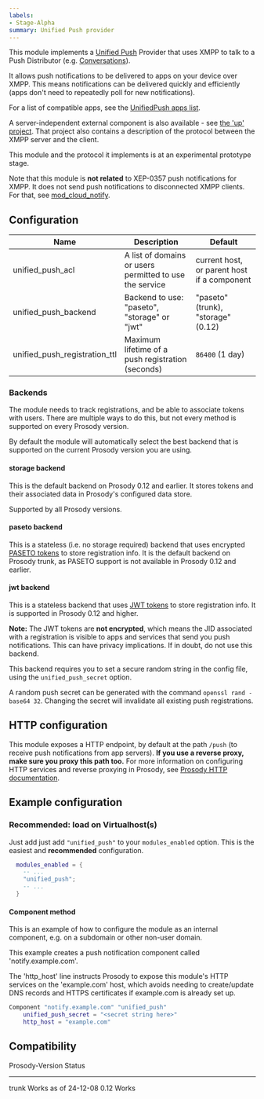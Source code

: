 ```yaml
---
labels:
- Stage-Alpha
summary: Unified Push provider
---
```


This module implements a [Unified Push](https://unifiedpush.org/) Provider
that uses XMPP to talk to a Push Distributor (e.g. [Conversations](http://codeberg.org/iNPUTmice/Conversations)).

It allows push notifications to be delivered to apps on your device over XMPP.
This means notifications can be delivered quickly and efficiently (apps don't
need to repeatedly poll for new notifications).

For a list of compatible apps, see the [UnifiedPush apps list](https://unifiedpush.org/users/apps/).

A server-independent external component is also available - see [the 'up'
project](https://codeberg.org/inputmice/up). That project also contains a
description of the protocol between the XMPP server and the client.

This module and the protocol it implements is at an experimental prototype
stage.

Note that this module is **not related** to XEP-0357 push notifications for
XMPP. It does not send push notifications to disconnected XMPP clients. For
that, see [mod_cloud_notify](https://modules.prosody.im/mod_cloud_notify).

## Configuration

| Name                          | Description                                             | Default                                     |
|-------------------------------|---------------------------------------------------------|---------------------------------------------|
| unified_push_acl              | A list of domains or users permitted to use the service | current host, or parent host if a component |
| unified_push_backend          | Backend to use: "paseto", "storage" or "jwt"            | "paseto" (trunk), "storage" (0.12)          |
| unified_push_registration_ttl | Maximum lifetime of a push registration (seconds)       | `86400` (1 day)                             |

### Backends

The module needs to track registrations, and be able to associate tokens with
users. There are multiple ways to do this, but not every method is supported
on every Prosody version.

By default the module will automatically select the best backend that is
supported on the current Prosody version you are using.

#### storage backend

This is the default backend on Prosody 0.12 and earlier. It stores tokens and
their associated data in Prosody's configured data store.

Supported by all Prosody versions.

#### paseto backend

This is a stateless (i.e. no storage required) backend that uses encrypted
[PASETO tokens](https://paseto.io/) to store registration info. It is the
default backend on Prosody trunk, as PASETO support is not available in
Prosody 0.12 and earlier.

#### jwt backend

This is a stateless backend that uses [JWT tokens](https://jwt.io/) to store
registration info. It is supported in Prosody 0.12 and higher.

**Note:** The JWT tokens are **not encrypted**, which means the JID
associated with a registration is visible to apps and services that send you
push notifications. This can have privacy implications. If in doubt, do not
use this backend.

This backend requires you to set a secure random string in the config file,
using the `unified_push_secret` option.

A random push secret can be generated with the command
`openssl rand -base64 32`. Changing the secret will invalidate all existing
push registrations.

## HTTP configuration

This module exposes a HTTP endpoint, by default at the path `/push` (to receive push notifications from app
servers). **If you use a reverse proxy, make sure you proxy this path too.**
For more information on configuring HTTP services and reverse proxying in Prosody, see
[Prosody HTTP documentation](https://prosody.im/doc/http).

## Example configuration

### Recommended: load on Virtualhost(s)

Just add just add `"unified_push"` to your `modules_enabled` option.
This is the easiest and **recommended** configuration.

``` lua
  modules_enabled = {
    -- ...
    "unified_push";
    -- ...
  }
```

#### Component method

This is an example of how to configure the module as an internal component,
e.g. on a subdomain or other non-user domain.

This example creates a push notification component called
'notify.example.com'.

The 'http_host' line instructs Prosody to expose this module's HTTP services
on the 'example.com' host, which avoids needing to create/update DNS records
and HTTPS certificates if example.com is already set up.

``` lua
Component "notify.example.com" "unified_push"
    unified_push_secret = "<secret string here>"
    http_host = "example.com"
```

## Compatibility

  Prosody-Version   Status
  ----------------- ----------------------
  trunk             Works as of 24-12-08
  0.12              Works
